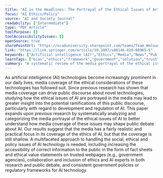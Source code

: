 ```yaml
---
title: "AI in the Headlines: The Portrayal of the Ethical Issues of Artificial Intelligence in the Media"
focus: "AI Ethics/Policy"
source: "AI and Society Journal"
readability: ["Intermediate"]
type: "PDF Article"
toolPurpose: []
toolAccessibilityIssues: []
openSource: true
sharePointUrl: "https://ocaduniversity.sharepoint.com/teams/Team_WeCount/Shared%20Documents/Resources%20and%20Tools/Literature%20(curated)/AI%20In%20The%20Headlines-%20The%20Portrayal%20Of%20ethical%20issues%20of%20AI%20in%20the%20media.pdf"
link: "https://link.springer.com/article/10.1007/s00146-020-00965-5"
keywords: ["Artificial intelligence (AI)","Ethics","Media","News","Public discourse","Public policy"]
learnTags: ["bias","ethics","framework","government","solution","trust"]
summary: "A systematic review of the media portrayal of the ethical issues of AI that aims to better understand how media coverage of these issues may shape public debate about AI.  "
---
```

As artificial intelligence (AI) technologies become increasingly prominent in our daily lives, media coverage of the ethical considerations of these technologies has followed suit. Since previous research has shown that media coverage can drive public discourse about novel technologies, studying how the ethical issues of AI are portrayed in the media may lead to greater insight into the potential ramifications of this public discourse, particularly with regard to development and regulation of AI. This paper expands upon previous research by systematically analyzing and categorizing the media portrayal of the ethical issues of AI to better understand how media coverage of these issues may shape public debate about AI. Our results suggest that the media has a fairly realistic and practical focus in its coverage of the ethics of AI, but that the coverage is still shallow. A multifaceted approach to handling the social, ethical and policy issues of AI technology is needed, including increasing the accessibility of correct information to the public in the form of fact sheets and ethical value statements on trusted webpages (e.g., government agencies), collaboration and inclusion of ethics and AI experts in both research and public debate, and consistent government policies or regulatory frameworks for AI technology.
